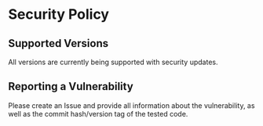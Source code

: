 # Security Policy

## Supported Versions

All versions are currently being supported with security updates.

## Reporting a Vulnerability

Please create an Issue and provide all information about the vulnerability, as well as the commit hash/version tag of the tested code.
